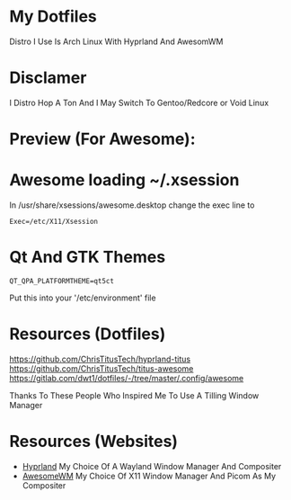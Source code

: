 # My Dotfiles

Distro I Use Is Arch Linux With Hyprland And AwesomWM

# Disclamer 
I Distro Hop A Ton And I May Switch To Gentoo/Redcore or Void Linux

# Preview (For Awesome): 

# Awesome loading ~/.xsession
In /usr/share/xsessions/awesome.desktop change the exec line to
```
Exec=/etc/X11/Xsession
```

# Qt And GTK Themes
```
QT_QPA_PLATFORMTHEME=qt5ct 
```
Put this into your '/etc/environment' file

# Resources (Dotfiles)
https://github.com/ChrisTitusTech/hyprland-titus
https://github.com/ChrisTitusTech/titus-awesome
https://gitlab.com/dwt1/dotfiles/-/tree/master/.config/awesome

Thanks To These People Who Inspired Me To Use A Tilling Window Manager

# Resources (Websites)
- [Hyprland](https://wiki.hyprland.org/) My Choice Of A Wayland Window Manager And Compositer
- [AwesomeWM](https://awesomewm.org/) My Choice Of X11 Window Manager And Picom As My Compositer
